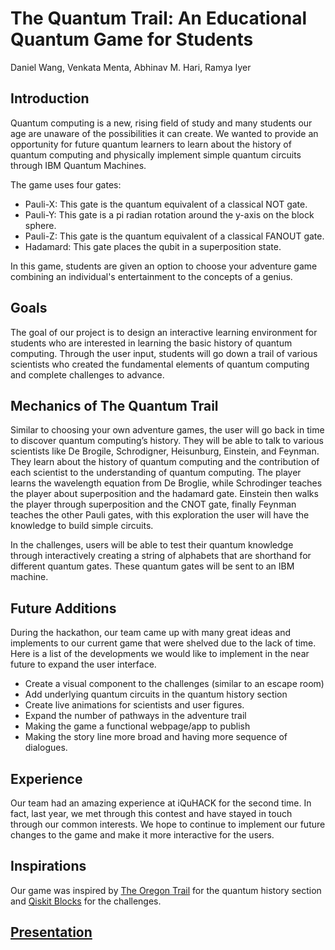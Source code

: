 # The Quantum Trail: An Educational Quantum Game for Students

Daniel Wang, Venkata Menta, Abhinav M. Hari, Ramya Iyer

## Introduction
Quantum computing is a new, rising field of study and many students our age are unaware of the possibilities it can create. We wanted to provide an opportunity for future quantum learners to learn about the history of quantum computing and physically implement simple quantum circuits through IBM Quantum Machines.

The game uses four gates:

 - Pauli-X: This gate is the quantum equivalent of a classical NOT gate.
 - Pauli-Y: This gate is a pi radian rotation around the y-axis on the block sphere.
 - Pauli-Z: This gate is the quantum equivalent of a classical FANOUT gate.
 - Hadamard: This gate places the qubit in a superposition state.

In this game, students are given an option to choose your adventure game combining an individual's entertainment to the concepts of a genius.

## Goals

The goal of our project is to design an interactive learning environment for students who are interested in learning the basic history of quantum computing. Through the user input, students will go down a trail of various scientists who created the fundamental elements of quantum computing and complete challenges to advance.

## Mechanics of The Quantum Trail

Similar to choosing your own adventure games, the user will go back in time to discover quantum computing’s history. They will be able to talk to various scientists like De Brogile, Schrodigner, Heisunburg, Einstein, and Feynman. They learn about the history of quantum computing and the contribution of each scientist to the understanding of quantum computing. The player learns the wavelength equation from De Broglie, while Schrodinger teaches the player about superposition and the hadamard gate. Einstein then walks the player through superposition and the CNOT gate, finally Feynman teaches the other Pauli gates, with this exploration the user will have the knowledge to build simple circuits.

In the challenges, users will be able to test their quantum knowledge through interactively creating a string of alphabets that are shorthand for different quantum gates. These quantum gates will be sent to an IBM machine.

## Future Additions

During the hackathon, our team came up with many great ideas and implements to our current game that were shelved due to the lack of time. Here is a list of the developments we would like to implement in the near future to expand the user interface.

 - Create a visual component to the challenges (similar to an escape room)
 - Add underlying quantum circuits in the quantum history section
 - Create live animations for scientists and user figures.
 - Expand the number of pathways in the adventure trail
 - Making the game a functional webpage/app to publish
 - Making the story line more broad and having more sequence of dialogues. 

## Experience

Our team had an amazing experience at iQuHACK for the second time. In fact, last year, we met through this contest and have stayed in touch through our common interests. We hope to continue to implement our future changes to the game and make it more interactive for the users.

## Inspirations

Our game was inspired by [The Oregon Trail](https://www.visitoregon.com/the-oregon-trail-game-online/) for the quantum history section and [Qiskit Blocks](https://github.com/JavaFXpert/QiskitBlocks) for the challenges.

## [Presentation](https://docs.google.com/presentation/d/1TcrKuzsV1BV1OFkzNeuX8k6stYHjqf6-aF3kfA9yRAM/edit?usp=sharing)
